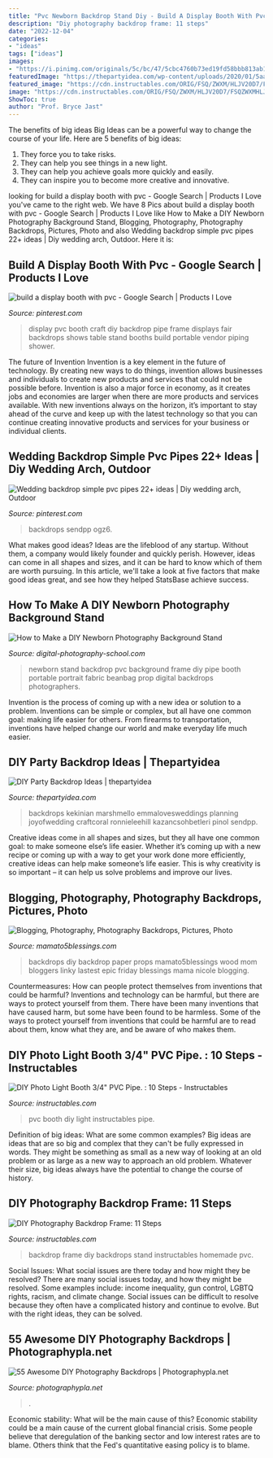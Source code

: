 ```yaml
---
title: "Pvc Newborn Backdrop Stand Diy - Build A Display Booth With Pvc"
description: "Diy photography backdrop frame: 11 steps"
date: "2022-12-04"
categories:
- "ideas"
tags: ["ideas"]
images:
- "https://i.pinimg.com/originals/5c/bc/47/5cbc4760b73ed19fd58bbb813ab151c9.jpg"
featuredImage: "https://thepartyidea.com/wp-content/uploads/2020/01/5aaa9ef4e089f04ce12486d57e8d4c50.jpg"
featured_image: "https://cdn.instructables.com/ORIG/FSQ/ZWXM/HLJV20D7/FSQZWXMHLJV20D7.jpg?width=1836"
image: "https://cdn.instructables.com/ORIG/FSQ/ZWXM/HLJV20D7/FSQZWXMHLJV20D7.jpg?width=1836"
ShowToc: true
author: "Prof. Bryce Jast"
---
```



The benefits of big ideas
Big Ideas can be a powerful way to change the course of your life. Here are 5 benefits of big ideas:
1. They force you to take risks.
2. They can help you see things in a new light.
3. They can help you achieve goals more quickly and easily.
4. They can inspire you to become more creative and innovative.

	

		
looking for build a display booth with pvc - Google Search | Products I Love you've came to the right web. We have 8 Pics about build a display booth with pvc - Google Search | Products I Love like How to Make a DIY Newborn Photography Background Stand, Blogging, Photography, Photography Backdrops, Pictures, Photo and also Wedding backdrop simple pvc pipes 22+ ideas | Diy wedding arch, Outdoor. Here it is:
		
    
## Build A Display Booth With Pvc - Google Search | Products I Love

<img loading=lazy src="https://s-media-cache-ak0.pinimg.com/originals/5f/96/3c/5f963cd8be36a004d3b1acb4db03a6af.jpg" onerror="this.onerror=null;this.src='https://tse4.mm.bing.net/th?id=OIP.HWzyLMr22-U7kS5Kmh9EIAAAAA&amp;pid=15.1';" alt="build a display booth with pvc - Google Search | Products I Love">

_Source: pinterest.com_

>display pvc booth craft diy backdrop pipe frame displays fair backdrops shows table stand booths build portable vendor piping shower. 

	

The future of Invention
Invention is a key element in the future of technology. By creating new ways to do things, invention allows businesses and individuals to create new products and services that could not be possible before. Invention is also a major force in economy, as it creates jobs and economies are larger when there are more products and services available. With new inventions always on the horizon, it’s important to stay ahead of the curve and keep up with the latest technology so that you can continue creating innovative products and services for your business or individual clients.

    
## Wedding Backdrop Simple Pvc Pipes 22+ Ideas | Diy Wedding Arch, Outdoor

<img loading=lazy src="https://i.pinimg.com/originals/5c/bc/47/5cbc4760b73ed19fd58bbb813ab151c9.jpg" onerror="this.onerror=null;this.src='https://tse1.mm.bing.net/th?id=OIP.qDGGi5ab7C_xUw8bYstGYQAAAA&amp;pid=15.1';" alt="Wedding backdrop simple pvc pipes 22+ ideas | Diy wedding arch, Outdoor">

_Source: pinterest.com_

>backdrops sendpp ogz6. 

	

What makes good ideas?
Ideas are the lifeblood of any startup. Without them, a company would likely founder and quickly perish. However, ideas can come in all shapes and sizes, and it can be hard to know which of them are worth pursuing. In this article, we'll take a look at five factors that make good ideas great, and see how they helped StatsBase achieve success.

    
## How To Make A DIY Newborn Photography Background Stand

<img loading=lazy src="https://digital-photography-school.com/wp-content/uploads/2015/06/Image-6.jpg" onerror="this.onerror=null;this.src='https://tse2.mm.bing.net/th?id=OIP.RBL2--BK2hfSfykJlIqcEgHaE8&amp;pid=15.1';" alt="How to Make a DIY Newborn Photography Background Stand">

_Source: digital-photography-school.com_

>newborn stand backdrop pvc background frame diy pipe booth portable portrait fabric beanbag prop digital backdrops photographers. 

	

Invention is the process of coming up with a new idea or solution to a problem. Inventions can be simple or complex, but all have one common goal: making life easier for others. From firearms to transportation, inventions have helped change our world and make everyday life much easier.

    
## DIY Party Backdrop Ideas | Thepartyidea

<img loading=lazy src="https://thepartyidea.com/wp-content/uploads/2020/01/5aaa9ef4e089f04ce12486d57e8d4c50.jpg" onerror="this.onerror=null;this.src='https://tse4.mm.bing.net/th?id=OIP.xl9En4f_nJ2DO-dMBIpVoAHaLG&amp;pid=15.1';" alt="DIY Party Backdrop Ideas | thepartyidea">

_Source: thepartyidea.com_

>backdrops kekinian marshmello emmalovesweddings planning joyofwedding craftcoral ronnieleehill kazancsohbetleri pinol sendpp. 

	

Creative ideas come in all shapes and sizes, but they all have one common goal: to make someone else’s life easier. Whether it’s coming up with a new recipe or coming up with a way to get your work done more efficiently, creative ideas can help make someone’s life easier. This is why creativity is so important – it can help us solve problems and improve our lives.

    
## Blogging, Photography, Photography Backdrops, Pictures, Photo

<img loading=lazy src="https://mamato5blessings.com/wp-content/uploads/2014/03/diy-photo-backdrop-a.jpg" onerror="this.onerror=null;this.src='https://tse1.mm.bing.net/th?id=OIP.qCqni-_cwDBjOHHrowVJgQHaFj&amp;pid=15.1';" alt="Blogging, Photography, Photography Backdrops, Pictures, Photo">

_Source: mamato5blessings.com_

>backdrops diy backdrop paper props mamato5blessings wood mom bloggers linky lastest epic friday blessings mama nicole blogging. 

	

Countermeasures: How can people protect themselves from inventions that could be harmful?
Inventions and technology can be harmful, but there are ways to protect yourself from them. There have been many inventions that have caused harm, but some have been found to be harmless. Some of the ways to protect yourself from inventions that could be harmful are to read about them, know what they are, and be aware of who makes them.

    
## DIY Photo Light Booth 3/4&quot; PVC Pipe. : 10 Steps - Instructables

<img loading=lazy src="https://cdn.instructables.com/ORIG/F7S/FOFT/I5UXANAP/F7SFOFTI5UXANAP.jpg?width=2100" onerror="this.onerror=null;this.src='https://tse3.mm.bing.net/th?id=OIP.0ni11qmgnuQsJODjilVYnAHaGL&amp;pid=15.1';" alt="DIY Photo Light Booth 3/4&quot; PVC Pipe. : 10 Steps - Instructables">

_Source: instructables.com_

>pvc booth diy light instructables pipe. 

	

Definition of big ideas: What are some common examples?
Big ideas are ideas that are so big and complex that they can't be fully expressed in words. They might be something as small as a new way of looking at an old problem or as large as a new way to approach an old problem. Whatever their size, big ideas always have the potential to change the course of history.

    
## DIY Photography Backdrop Frame: 11 Steps

<img loading=lazy src="https://cdn.instructables.com/ORIG/FSQ/ZWXM/HLJV20D7/FSQZWXMHLJV20D7.jpg?width=1836" onerror="this.onerror=null;this.src='https://tse4.mm.bing.net/th?id=OIP.XvGzkNt9QzhMqSY4ZvZrMwHaNK&amp;pid=15.1';" alt="DIY Photography Backdrop Frame: 11 Steps">

_Source: instructables.com_

>backdrop frame diy backdrops stand instructables homemade pvc. 

	

Social Issues: What social issues are there today and how might they be resolved?
There are many social issues today, and how they might be resolved. Some examples include: income inequality, gun control, LGBTQ rights, racism, and climate change. Social issues can be difficult to resolve because they often have a complicated history and continue to evolve. But with the right ideas, they can be solved.

    
## 55 Awesome DIY Photography Backdrops | Photographypla.net

<img loading=lazy src="https://ppimgs.s3.amazonaws.com/diy-14.jpg" onerror="this.onerror=null;this.src='https://tse1.mm.bing.net/th?id=OIP.hUNfjoB40GitK6Xs8yoURwHaLE&amp;pid=15.1';" alt="55 Awesome DIY Photography Backdrops | Photographypla.net">

_Source: photographypla.net_

>. 

	

Economic stability: What will be the main cause of this?
Economic stability could be a main cause of the current global financial crisis. Some people believe that deregulation of the banking sector and low interest rates are to blame. Others think that the Fed's quantitative easing policy is to blame.

